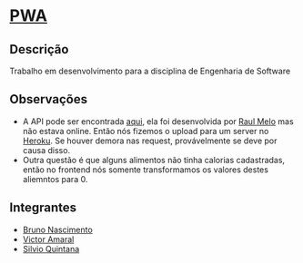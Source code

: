 # [PWA](https://chipskein.github.io/pwa-eng_software)
## Descrição
  Trabalho em desenvolvimento para a disciplina de Engenharia de Software
## Observações
  - A API pode ser encontrada [aqui](https://github.com/VictorAmaral22/API-taco), ela foi desenvolvida por [Raul Melo](https://github.com/raulfdm) mas não estava online. Então nós fizemos o upload para um server no [Heroku](https://api-taquinho.herokuapp.com/). Se houver demora nas request, provávelmente se deve por causa disso. 
  - Outra questão é que alguns alimentos não tinha calorias cadastradas, então no frontend nós somente transformamos os valores destes aliemntos para 0.
## Integrantes
* [Bruno Nascimento](https://github.com/Chipskein)
* [Victor Amaral](https://github.com/VictorAmaral22)
* [Silvio Quintana](https://github.com/SilvioGQ)

